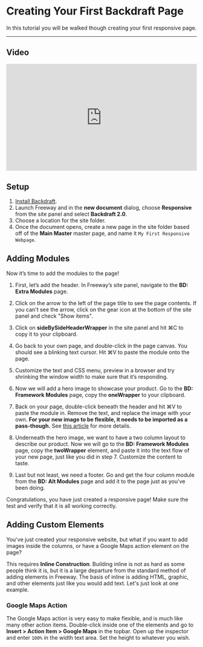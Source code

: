 # Creating Your First Backdraft Page

In this tutorial you will be walked though creating your first responsive page.

----

## Video

<div class="video-container" style="position: relative; padding-bottom: 56.25%; height: 0; overflow: hidden; background-color: black;" markdown="1"><iframe src="http://www.youtube.com/embed/oWpMS-e2zCM" style="position: absolute; width: 100%; height: 100%; background-color: transparent; border: 0px none transparent; padding: 0px; overflow: hidden;" seamless="seamless"></iframe></div>

## Setup

1. [Install Backdraft](installation.html).
2. Launch Freeway and in the **new document** dialog, choose **Responsive** from the site panel and select **Backdraft 2.0**.
3. Choose a location for the site folder.
4. Once the document opens, create a new page in the site folder based off of the **Main Master** master page, and name it `My First Responsive Webpage`.

## Adding Modules

Now it’s time to add the modules to the page!

1. First, let’s add the header. In Freeway’s site panel, navigate to the **BD: Extra Modules** page.

2. Click on the arrow to the left of the page title to see the page contents. If you can't see the arrow, click on the gear icon at the bottom of the site panel and check "Show items".

3. Click on **sideBySideHeaderWrapper** in the site panel and hit ⌘C to copy it to your clipboard.

4. Go back to your own page, and double-click in the page canvas. You should see a blinking text cursor. Hit ⌘V to paste the module onto the page.

5. Customize the text and CSS menu, preview in a browser and try shrinking the window width to make sure that it’s responding.

6. Now we will add a hero image to showcase your product. Go to the **BD: Framework Modules** page, copy the **oneWrapper** to your clipboard.

7. Back on your page, double-click beneath the header and hit ⌘V to paste the module in. Remove the text, and replace the image with your own. **For your new image to be flexible, it needs to be imported as a pass-though.** See [this article](flexible-graphics.html) for more details.

8. Underneath the hero image, we want to have a two column layout to describe our product. Now we will go to the **BD: Framework Modules** page, copy the **twoWrapper** element, and paste it into the text flow of your new page, just like you did in step 7. Customize the content to taste.

9. Last but not least, we need a footer. Go and get the four column module from the **BD: Alt Modules** page and add it to the page just as you've been doing.

Congratulations, you have just created a responsive page! Make sure the test and verify that it is all working correctly.

## Adding Custom Elements

You've just created your responsive website, but what if you want to add images inside the columns, or have a Google Maps action element on the page?

This requires **Inline Construction**. Building inline is not as hard as some people think it is, but it is a large departure from the standard method of adding elements in Freeway. The basis of inline is adding HTML, graphic, and other elements just like you would add text. Let's just look at one example.

### Google Maps Action

The Google Maps action is very easy to make flexible, and is much like many other action items. Double-click inside one of the elements and go to **Insert > Action Item > Google Maps** in the topbar. Open up the inspector and enter ``100%`` in the width text area. Set the height to whatever you wish.
